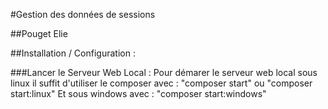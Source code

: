 #Gestion des données de sessions

##Pouget Elie

##Installation / Configuration :

###Lancer le Serveur Web Local :
Pour démarer le serveur web local sous linux il suffit d'utiliser le composer avec :
"composer start" ou "composer start:linux"
Et sous windows avec :
"composer start:windows"
